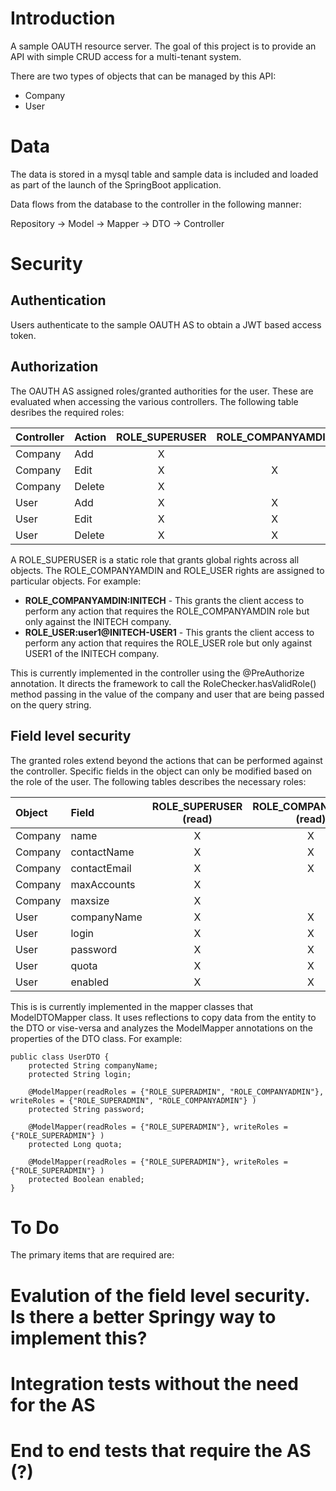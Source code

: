 Introduction
============
A sample OAUTH resource server. The goal of this project is to provide an API with simple CRUD access for a multi-tenant system.

There are two types of objects that can be managed by this API:
  * Company
  * User

  
Data
====
The data is stored in a mysql table and sample data is included and loaded as part of the launch of the SpringBoot application.

Data flows from the database to the controller in the following manner:

Repository -> Model -> Mapper -> DTO -> Controller


Security
========
Authentication
--------------
Users authenticate to the sample OAUTH AS to obtain a JWT based access token.

Authorization
-------------
The OAUTH AS assigned roles/granted authorities for the user. These are evaluated when accessing the various controllers.
The following table desribes the required roles:

| Controller | Action | ROLE_SUPERUSER | ROLE_COMPANYAMDIN | ROLE_USER |
|:-----------|:-------|      :---:     |       :---:       |   :---:   |
| Company    | Add    |       X        |                   |           |
| Company    | Edit   |       X        |         X         |           |
| Company    | Delete |       X        |                   |           |
| User       | Add    |       X        |         X         |           |
| User       | Edit   |       X        |         X         |     X     |
| User       | Delete |       X        |         X         |           |

A ROLE_SUPERUSER is a static role that grants global rights across all objects. The ROLE_COMPANYAMDIN and ROLE_USER rights 
are assigned to particular objects. For example:
  * **ROLE_COMPANYAMDIN:INITECH** - This grants the client access to perform any action that requires the ROLE_COMPANYAMDIN role but only against the INITECH company.
  * **ROLE_USER:user1@INITECH-USER1** - This grants the client access to perform any action that requires the ROLE_USER role but only against USER1 of the INITECH company.

This is currently implemented in the controller using the @PreAuthorize annotation. It directs the framework to call the RoleChecker.hasValidRole() method passing in the 
value of the company and user that are being passed on the query string.

Field level security
--------------------
The granted roles extend beyond the actions that can be performed against the controller. Specific fields
in the object can only be modified based on the role of the user. The following tables describes the necessary roles:

| Object  | Field        | ROLE_SUPERUSER (read) | ROLE_COMPANYAMDIN (read) | ROLE_USER (read) | ROLE_SUPERUSER (write) | ROLE_COMPANYAMDIN (write) | ROLE_USER (write) |
|:--------|:-------------|:--------------:       |:-----------------:       |:---------:       |:--------------:        |:-----------------:        |:---------:        |
| Company | name         |        X              |         X                |                  |       X                |                           |                   |
| Company | contactName  |        X              |         X                |                  |       X                |         X                 |                   |
| Company | contactEmail |        X              |         X                |                  |       X                |         X                 |                   |
| Company | maxAccounts  |        X              |                          |                  |       X                |         X                 |                   |
| Company | maxsize      |        X              |                          |                  |       X                |                           |                   |
| User    | companyName  |        X              |         X                |                  |       X                |                           |                   |
| User    | login        |        X              |         X                |     X            |       X                |                           |                   |
| User    | password     |        X              |         X                |     X            |       X                |         X                 |     X             |
| User    | quota        |        X              |         X                |                  |       X                |                           |     X             |
| User    | enabled      |        X              |         X                |                  |       X                |         X                 |     X             |

This is is currently implemented in the mapper classes that ModelDTOMapper class. It uses reflections to copy data from the entity to the DTO or vise-versa and analyzes the 
ModelMapper annotations on the properties of the DTO class. For example:

    public class UserDTO {
    	protected String companyName;
        protected String login;
        
        @ModelMapper(readRoles = {"ROLE_SUPERADMIN", "ROLE_COMPANYADMIN"}, writeRoles = {"ROLE_SUPERADMIN", "ROLE_COMPANYADMIN"} )
        protected String password;
    
        @ModelMapper(readRoles = {"ROLE_SUPERADMIN"}, writeRoles = {"ROLE_SUPERADMIN"} )
        protected Long quota;
    
        @ModelMapper(readRoles = {"ROLE_SUPERADMIN"}, writeRoles = {"ROLE_SUPERADMIN"} )
        protected Boolean enabled;
    }

To Do
=====
The primary items that are required are:
# Evalution of the field level security. Is there a better Springy way to implement this?
# Integration tests without the need for the AS
# End to end tests that require the AS (?)